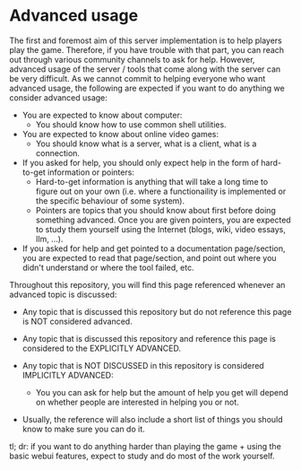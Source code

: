 # Advanced usage
The first and foremost aim of this server implementation is to help players play the game. Therefore, if you have trouble with that part, you can reach out through various community channels to ask for help. However, advanced usage of the server / tools that come along with the server can be very difficult. As we cannot commit to helping everyone who want advanced usage, the following are expected if you want to do anything we consider advanced usage:

- You are expected to know about computer:
  - You should know how to use common shell utilities.
- You are expected to know about online video games:
  - You should know what is a server, what is a client, what is a connection.
- If you asked for help, you should only expect help in the form of hard-to-get information or pointers:
  - Hard-to-get information is anything that will take a long time to figure out on your own (i.e. where a functionaility is implemented or the specific behaviour of some system).
  - Pointers are topics that you should know about first before doing something advanced. Once you are given pointers, you are expected to study them yourself using the Internet (blogs, wiki, video essays, llm, ...).
- If you asked for help and get pointed to a documentation page/section, you are expected to read that page/section, and point out where you didn't understand or where the tool failed, etc.

Throughout this repository, you will find this page referenced whenever an advanced topic is discussed:

- Any topic that is discussed this repository but do not reference this page is NOT considered advanced.
- Any topic that is discussed this repository and reference this page is considered to the EXPLICITLY ADVANCED.
- Any topic that is NOT DISCUSSED in this repository is considered IMPLICITLY ADVANCED:

    - You you can ask for help but the amount of help you get will depend on whether people are interested in helping you or not.
- Usually, the reference will also include a short list of things you should know to make sure you can do it.

tl; dr: if you want to do anything harder than playing the game + using the basic webui features, expect to study and do most of the work yourself. 
